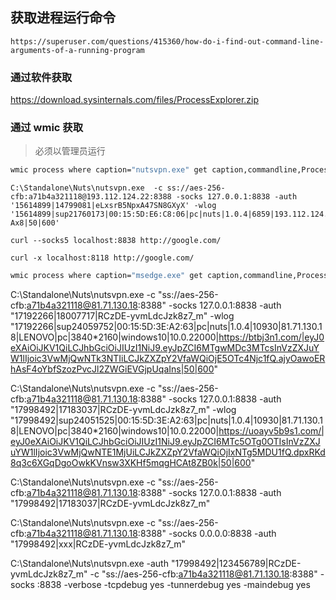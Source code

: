 <!--
 * @Date: 2021.06.02 09:16:49
 * @Description: Omit
 * @LastEditors: Rustle Karl
 * @LastEditTime: 2022.03.07 19:35:45
-->

## 获取进程运行命令

```
https://superuser.com/questions/415360/how-do-i-find-out-command-line-arguments-of-a-running-program
```

### 通过软件获取

https://download.sysinternals.com/files/ProcessExplorer.zip

### 通过 wmic 获取

> 必须以管理员运行

```cmd
wmic process where caption="nutsvpn.exe" get caption,commandline,ProcessId /value
```

```
C:\Standalone\Nuts\nutsvpn.exe  -c ss://aes-256-cfb:a71b4a321118@193.112.124.22:8388 -socks 127.0.0.1:8838 -auth '15614899|14799081|eLxsrB5NpxA47SN8GXyX' -wlog '15614899|sup21760173|00:15:5D:E6:C8:06|pc|nuts|1.0.4|6859|193.112.124.22|HASEE|pc|1920*1080|windows10|10.0.19042|https://nurndtaa.com/|eyJ0eXAiOiJKV1QiLCJhbGciOiJIUzI1NiJ9.eyJpZCI6MTU2MTQ4OTksInVzZXJuYW1lIjoic3VwMjE3NjAxNzMiLCJkZXZpY2VfaWQiOjE5Njc2NjM1fQ.rVuaRMySijNk0gkKVTprxaxICqREj2u2mV9c07M-Ax8|50|600'
```

```
curl --socks5 localhost:8838 http://google.com/
```

```
curl -x localhost:8118 http://google.com/
```

```cmd
wmic process where caption="msedge.exe" get caption,commandline,ProcessId /value
```

C:\Standalone\Nuts\nutsvpn.exe  -c "ss://aes-256-cfb:a71b4a321118@81.71.130.18:8388" -socks 127.0.0.1:8838 -auth "17192266|18007717|RCzDE-yvmLdcJzk8z7_m" -wlog "17192266|sup24059752|00:15:5D:3E:A2:63|pc|nuts|1.0.4|10930|81.71.130.18|LENOVO|pc|3840*2160|windows10|10.0.22000|https://btbj3n1.com/|eyJ0eXAiOiJKV1QiLCJhbGciOiJIUzI1NiJ9.eyJpZCI6MTgwMDc3MTcsInVzZXJuYW1lIjoic3VwMjQwNTk3NTIiLCJkZXZpY2VfaWQiOjE5OTc4Njc1fQ.ajyOawoERhAsF4oYbfSzozPvcJl2ZWGiEVGjpUqaIns|50|600"

C:\Standalone\Nuts\nutsvpn.exe  -c "ss://aes-256-cfb:a71b4a321118@81.71.130.18:8388" -socks 127.0.0.1:8838 -auth "17998492|17183037|RCzDE-yvmLdcJzk8z7_m" -wlog "17998492|sup24051525|00:15:5D:3E:A2:63|pc|nuts|1.0.4|10930|81.71.130.18|LENOVO|pc|3840*2160|windows10|10.0.22000|https://uoayv5b9s1.com/|eyJ0eXAiOiJKV1QiLCJhbGciOiJIUzI1NiJ9.eyJpZCI6MTc5OTg0OTIsInVzZXJuYW1lIjoic3VwMjQwNTE1MjUiLCJkZXZpY2VfaWQiOjIxNTg5MDU1fQ.dpxRKd8q3c6XGqDgoOwkKVnsw3XKHf5mqgHCAt8ZB0k|50|600"

C:\Standalone\Nuts\nutsvpn.exe  -c "ss://aes-256-cfb:a71b4a321118@81.71.130.18:8388" -socks 127.0.0.1:8838 -auth "17998492|17183037|RCzDE-yvmLdcJzk8z7_m"

C:\Standalone\Nuts\nutsvpn.exe  -c "ss://aes-256-cfb:a71b4a321118@81.71.130.18:8388" -socks 0.0.0.0:8838 -auth "17998492|xxx|RCzDE-yvmLdcJzk8z7_m"

C:\Standalone\Nuts\nutsvpn.exe -auth "17998492|123456789|RCzDE-yvmLdcJzk8z7_m" -c "ss://aes-256-cfb:a71b4a321118@81.71.130.18:8388" -socks :8838 -verbose -tcpdebug yes -tunnerdebug yes -maindebug yes 